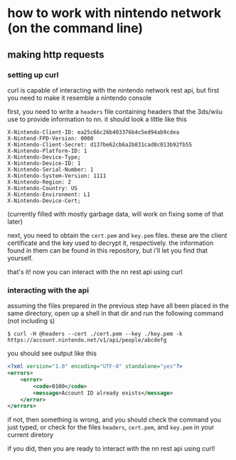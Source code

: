 # how to work with nintendo network (on the command line)

## making http requests

### setting up curl

curl is capable of interacting with the nintendo network rest api, but first
you need to make it resemble a nintendo console

first, you need to write a `headers` file containing headers that the 3ds/wiiu
use to provide information to nn. it should look a little like this

```
X-Nintendo-Client-ID: ea25c66c26b403376b4c5ed94ab9cdea
X-Nintend-FPD-Version: 0000
X-Nintendo-Client-Secret: d137be62cb6a2b831cad8c013b92fb55
X-Nintendo-Platform-ID: 1
X-Nintendo-Device-Type;
X-Nintendo-Device-ID: 1
X-Nintendo-Serial-Number: 1
X-Nintendo-System-Version: 1111
X-Nintendo-Region: 2
X-Nintendo-Country: US
X-Nintendo-Environment: L1
X-Nintendo-Device-Cert;
```
(currently filled with mostly garbage data, will work on fixing some of that later)

next, you need to obtain the `cert.pem` and `key.pem` files. these are the client
certificate and the key used to decrypt it, respectively. the information found in
them can be found in this repository, but i'll let you find that yourself.

that's it! now you can interact with the nn rest api using curl

### interacting with the api

assuming the files prepared in the previous step have all been placed in the same
directory, open up a shell in that dir and run the following command (not including
`$`)

```
$ curl -H @headers --cert ./cert.pem --key ./key.pem -k https://account.nintendo.net/v1/api/people/abcdefg
```

you should see output like this

```xml
<?xml version="1.0" encoding="UTF-8" standalone="yes"?>
<errors>
	<error>
		<code>0100</code>
		<message>Account ID already exists</message>
	</error>
</errors>
```

if not, then something is wrong, and you should check the command you just typed,
or check for the files `headers`, `cert.pem`, and `key.pem` in your current diretory

if you did, then you are ready to interact with the nn rest api using curl!
